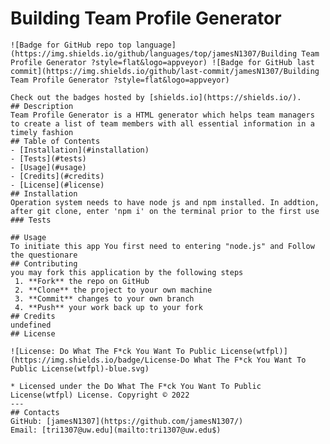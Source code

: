 # Building Team Profile Generator 

    ![Badge for GitHub repo top language](https://img.shields.io/github/languages/top/jamesN1307/Building Team Profile Generator ?style=flat&logo=appveyor) ![Badge for GitHub last commit](https://img.shields.io/github/last-commit/jamesN1307/Building Team Profile Generator ?style=flat&logo=appveyor)
      
    Check out the badges hosted by [shields.io](https://shields.io/).
    ## Description
    Team Profile Generator is a HTML generator which helps team managers to create a list of team members with all essential information in a timely fashion
    ## Table of Contents
    - [Installation](#installation)
    - [Tests](#tests)
    - [Usage](#usage)
    - [Credits](#credits)
    - [License](#license)
    ## Installation
    Operation system needs to have node js and npm installed. In addtion, after git clone, enter 'npm i' on the terminal prior to the first use
    ### Tests
    
    ## Usage
    To initiate this app You first need to entering "node.js" and Follow the questionare 
    ## Contributing
    you may fork this application by the following steps
     1. **Fork** the repo on GitHub
     2. **Clone** the project to your own machine
     3. **Commit** changes to your own branch
     4. **Push** your work back up to your fork
    ## Credits
    undefined
    ## License
    
    ![License: Do What The F*ck You Want To Public License(wtfpl)](https://img.shields.io/badge/License-Do What The F*ck You Want To Public License(wtfpl)-blue.svg)
    
    * Licensed under the Do What The F*ck You Want To Public License(wtfpl) License. Copyright © 2022
    ---
    ## Contacts
    GitHub: [jamesN1307](https://github.com/jamesN1307/)
    Email: [tri1307@uw.edu](mailto:tri1307@uw.edu$)